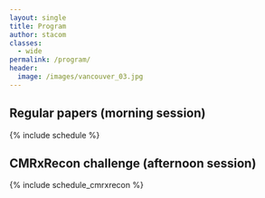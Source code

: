 ```yaml
---
layout: single
title: Program
author: stacom
classes:
  - wide
permalink: /program/
header:
  image: /images/vancouver_03.jpg
---
```


## Regular papers (morning session)

{% include schedule %}

## CMRxRecon challenge (afternoon session)

{% include schedule_cmrxrecon %}